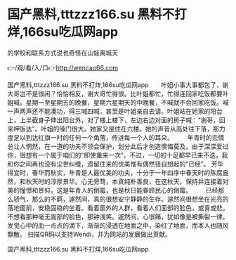 # 国产黑料,tttzzz166.su 黑料不打烊,166su吃瓜网app
的学校和联系方式说也奇怪在山娃离城天

👉/观/看/入/口👉http://wencao66.com

国产黑料,tttzzz166.su 黑料不打烊,166su吃瓜网app　　叶姐小事大事都包了，谢大哥岂不是很闲？恰恰相反，谢大哥忙得很。比叶姐都忙，忙得连回家吃饭都要叶姐喊。星期一至星期五的晚餐，星期六星期天的中晚餐，不喊就不会回家吃饭。喊一声两声还不能凑功，得三喊四喊，甚至是叶姐亲自去请。叶姐站在她家的阳台上，上半截身子伸出阳台外，对了楼上楼下，左边右边对面的房子喊：“谢哥，回来呷饭达”。叶姐的嗓门很大。她家又是住在六楼。她的声音从高处往下落，那力度足以到达红旗一村的任何一个角落，传进每一个人的耳朵。
　　年青时的恋情总让人惘然，在一道的功夫不领会保护，划分此后才创造懊悔莫及。由于深深爱过你，很想有一个属于咱们的“即使重来一次”，不过，一切的十足都早已来不迭，我和你之间再也没有尘世纠缠，遗留住来的优美惟有偶然径自想起的“已经”。
芳华得宜时，春华而秋实，年青是人最优美的功夫，十分于一年四序中春天时的陈腐盎然，和秋天时的淳厚景华。心无旁骛，本真纯朴善良，在这秋天，保持并连接着对美的憧憬和景仰，这是年青人的倒霉，也是秋日能眷顾民心的倒霉。
　　已经那么骄气，那么的不羁，遽然间，真的很想安宁静静的生存。遽然间很想坐在光亮的落地窗前，安稳固稳的坐着。看着窗外的人群，看着人们面部的脸色，或喜或悲。不想看那种毫无面部的脸色，那钟浅笑。遽然间，心很痛，犹如像是被撕裂一律。发觉心中的血一点点的滴下，渐渐的浸透在地面之中，染红了地面，而本人也随风飘散。
扫描QR码以支持Wendi，并为网站的发展做出贡献。

国产黑料,tttzzz166.su 黑料不打烊,166su吃瓜网app
